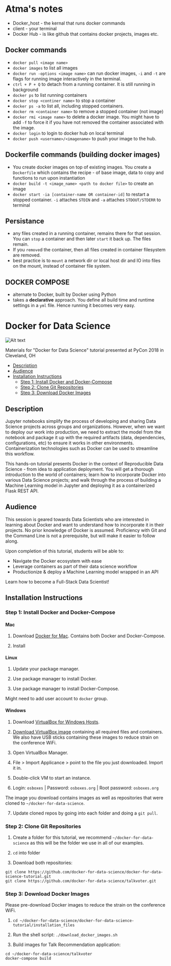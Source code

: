 # Atma's notes
 - Docker_host - the kernal that runs docker commands
 - client - your terminal
 - Docker Hub - is like github that contains docker projects, images etc.

## Docker commands
 - `docker pull <image name>`
 - `docker images` to list all images
 - `docker run -options <image name>` can run docker images, `-i` and `-t` are flags for running image interactively in the terminal.
 - `ctrl + P + Q` to detach from a running container. It is still running in background
 - `docker ps` to list running containers
 - `docker stop <continer name>` to stop a container
 - `docker ps -a` to list all, including stopped containers.
 - `docker rm <container name>` to remove a stopped container (not image)
 - `docker rmi <image name>` to delete a docker image. You might have to add `-f` to force it if you have not removed the container associated with the image.
 - `docker login` to login to docker hub on local terminal
 - `docker push <username>/<imagename>` to push your image to the hub.

## Dockerfile commands (building docker images)
 - You create docker images on top of existing images. You create a `Dockerfile` which contains the recipe - of base image, data to copy and functions to run upon instantiation
 - `docker build -t <image_name> <path to docker file>` to create an image
 - `docker start -ia [container-name OR container-id]` to restart a stopped container. `-i` attaches `STDIN` and `-a` attaches `STDOUT/STDERR` to terminal

## Persistance
 - any files created in a running container, remains there for that session. You can `stop` a container and then later `start` it back up. The files remain.
 - If you `remove`d the container, then all files created in container filesystem are removed.
 - best practice is to `mount` a network dir or local host dir and IO into files on the mount, instead of container file system.

## DOCKER COMPOSE
 - alternate to Docker, built by Docker using Python
 - takes a **declarative** approach. You define all build time and runtime settings in a `yml` file. Hence running it becomes very easy.

# Docker for Data Science

![Alt text](./_materials/build_passing.svg)

Materials for "Docker for Data Science" tutorial presented at PyCon 2018 in Cleveland, OH

<!-- TOC -->

- [Description](#description)
- [Audience](#audience)
- [Installation Instructions](#installation-instructions)
    - [Step 1: Install Docker and Docker-Compose](#step-1-install-docker-and-docker-compose)
    - [Step 2: Clone Git Repositories](#step-2-clone-git-repositories)
    - [Step 3: Download Docker Images](#step-3-download-docker-images)

<!-- /TOC -->

## Description

Jupyter notebooks simplify the process of developing and sharing Data Science projects across groups and organizations. However, when we want to deploy our work into production, we need to extract the model from the notebook and package it up with the required artifacts (data, dependencies, configurations, etc) to ensure it works in other environments. Containerization technologies such as Docker can be used to streamline this workflow.

This hands-on tutorial presents Docker in the context of Reproducible Data Science - from idea to application deployment. You will get a thorough introduction to the world of containers; learn how to incorporate Docker into various Data Science projects; and walk through the process of building a Machine Learning model in Jupyter and deploying it as a containerized Flask REST API.

## Audience

This session is geared towards Data Scientists who are interested in learning about Docker and want to understand how to incorporate it in their projects. No prior knowledge of Docker is assumed. Proficiency with Git and the Command Line is not a prerequisite, but will make it easier to follow along.

Upon completion of this tutorial, students will be able to:

* Navigate the Docker ecosystem with ease
* Leverage containers as part of their data science workflow
* Productionize & deploy a Machine Learning model wrapped in an API

Learn how to become a Full-Stack Data Scientist!

## Installation Instructions

### Step 1: Install Docker and Docker-Compose

#### Mac

1. Download [Docker for Mac](https://store.docker.com/editions/community/docker-ce-desktop-mac). Contains both Docker and Docker-Compose.

2. Install

#### Linux

1. Update your package manager.

2. Use package manager to install Docker.

3. Use package manager to install Docker-Compose.

Might need to add user account to `docker` group.

#### Windows

1. Download [VirtualBox for Windows Hosts](https://www.virtualbox.org/wiki/Downloads).

2. [Download VirtualBox image](https://s3.us-east-2.amazonaws.com/docker-for-data-science/docker-for-data-science.ova) containing all required files and containers. We also have USB sticks containing these images to reduce strain on the conference WiFi.

3. Open VirtualBox Manager.

4. File > Import Applicance > point to the file you just downloaded. Import it in.

5. Double-click VM to start an instance.

6. Login: `osboxes` | Password: `osboxes.org` | Root password: `osboxes.org`

The image you download contains images as well as repositories that were cloned to `~/docker-for-data-science`.

7. Update cloned repos by going into each folder and doing a `git pull`.

### Step 2: Clone Git Repositories

1. Create a folder for this tutorial, we recommend `~/docker-for-data-science` as this will be the folder we use in all of our examples.

2. `cd` into folder

3. Download both repositories:

```console
git clone https://github.com/docker-for-data-science/docker-for-data-science-tutorial.git
git clone https://github.com/docker-for-data-science/talkvoter.git
```

### Step 3: Download Docker Images

Please pre-download Docker images to reduce the strain on the conference WiFi.

1. `cd ~/docker-for-data-science/docker-for-data-science-tutorial/installation_files`

2. Run the shell script: `./download_docker_images.sh`

3. Build images for Talk Recommendation application:

```console
cd ~/docker-for-data-science/talkvoter
docker-compose build
```
